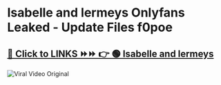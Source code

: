 
 # Isabelle and lermeys Onlyfans Leaked - Update Files f0poe

## <h2><a href="https://clipsfans.com/Isabelle_and_lermeys&ref=git">🔗 Click to LINKS ⏩⏩ 👉 🟢 Isabelle and lermeys </a></h2>

<a href="https://clipsfans.com/Isabelle_and_lermeys&ref=git" rel="nofollow" data-target="animated-image.originalLink"><img src="https://i.ibb.co.com/xMMVF88/686577567.gif" alt="Viral Video Original" style="max-width: 100%; display: inline-block;" data-target="animated-image.originalImage"></a>

